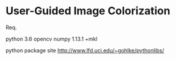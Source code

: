 # User-Guided Image Colorization
Req.

python 3.6
opencv
numpy 1.13.1 +mkl

python package site
http://www.lfd.uci.edu/~gohlke/pythonlibs/
